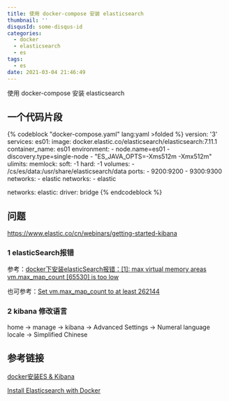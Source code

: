 ```yaml
---
title: 使用 docker-compose 安装 elasticsearch
thumbnail: ''
disqusId: some-disqus-id
categories:
  - docker
  - elasticsearch
  - es
tags:
  - es
date: 2021-03-04 21:46:49
---
```


使用 docker-compose 安装 elasticsearch

<!-- more -->

## 一个代码片段

{% codeblock "docker-compose.yaml" lang:yaml >folded  %}
version: '3'
services:
  es01:
    image: docker.elastic.co/elasticsearch/elasticsearch:7.11.1
    container_name: es01
    environment:
      - node.name=es01
      - discovery.type=single-node
      - "ES_JAVA_OPTS=-Xms512m -Xmx512m"
    ulimits:
      memlock:
        soft: -1
        hard: -1
    volumes:
      - /cs/es/data:/usr/share/elasticsearch/data
    ports:
      - 9200:9200
      - 9300:9300
    networks:
      - elastic
    networks:
      - elastic

networks:
  elastic:
    driver: bridge
{% endcodeblock %}


## 问题

https://www.elastic.co/cn/webinars/getting-started-kibana

### 1 elasticSearch报错

参考：[docker下安装elasticSearch报错：[1]: max virtual memory areas vm.max_map_count [65530] is too low](https://blog.csdn.net/BigData_Mining/article/details/108927120)

也可参考：[Set vm.max_map_count to at least 262144](https://www.elastic.co/guide/en/elasticsearch/reference/7.11/docker.html#_set_vm_max_map_count_to_at_least_262144)

### 2 kibana 修改语言

home -> manage -> kibana -> Advanced Settings -> Numeral language locale -> Simplified Chinese

## 参考链接

[docker安装ES & Kibana](https://www.jianshu.com/p/fdfead5acc23)

[Install Elasticsearch with Docker](https://www.elastic.co/guide/en/elasticsearch/reference/7.11/docker.html#docker-compose-file)